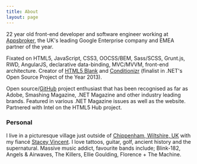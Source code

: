 ```yaml
---
title: About
layout: page
---
```


22 year old front-end developer and software engineer working at [Appsbroker](//www.appsbroker.com), the UK's leading Google Enterprise company and EMEA partner of the year.

Fixated on HTML5, JavaScript, CSS3, OOCSS/BEM, Sass/SCSS, Grunt.js, RWD, AngularJS, declarative data-binding, MVC/MVVM, front-end architecture. Creator of [HTML5 Blank](//html5blank.com) and [Conditionizr](//conditionizr.com) (finalist in .NET's Open Source Project of the Year 2013).

Open source/[GitHub](//github.com/toddmotto) project enthusiast that has been recognised as far as Adobe, Smashing Magazine, .NET Magazine and other industry leading brands. Featured in various .NET Magazine issues as well as the website. Partnered with Intel on the HTML5 Hub project. 

### Personal
I live in a picturesque village just outside of [Chippenham, Wiltshire, UK](//maps.google.co.uk/maps?q=Chippenham+Wiltshire+UK) with my fiancé [Stacey Vincent](//twitter.com/StaceyLVincent). I love tattoos, guitar, golf, ancient history and the supernatural. Massive music addict, favourite bands include; Blink-182, Angels &amp; Airwaves, The Killers, Ellie Goulding, Florence + The Machine.